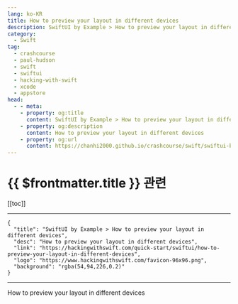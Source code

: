 ```yaml
---
lang: ko-KR
title: How to preview your layout in different devices
description: SwiftUI by Example > How to preview your layout in different devices
category:
  - Swift
tag: 
  - crashcourse
  - paul-hudson
  - swift
  - swiftui
  - hacking-with-swift
  - xcode
  - appstore
head:
  - - meta:
    - property: og:title
      content: SwiftUI by Example > How to preview your layout in different devices
    - property: og:description
      content: How to preview your layout in different devices
    - property: og:url
      content: https://chanhi2000.github.io/crashcourse/swift/swiftui-by-example/23-tooling/how-to-preview-your-layout-in-different-devices.html
---
```


# {{ $frontmatter.title }} 관련

[[toc]]

---

```component VPCard
{
  "title": "SwiftUI by Example > How to preview your layout in different devices",
  "desc": "How to preview your layout in different devices",
  "link": "https://hackingwithswift.com/quick-start/swiftui/how-to-preview-your-layout-in-different-devices",
  "logo": "https://www.hackingwithswift.com/favicon-96x96.png",
  "background": "rgba(54,94,226,0.2)"
}
```

---

<TagLinks />How to preview your layout in different devices